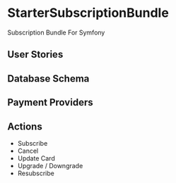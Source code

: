 # StarterSubscriptionBundle
Subscription Bundle For Symfony

## User Stories

## Database Schema

## Payment Providers

## Actions

- Subscribe
- Cancel
- Update Card
- Upgrade / Downgrade
- Resubscribe
